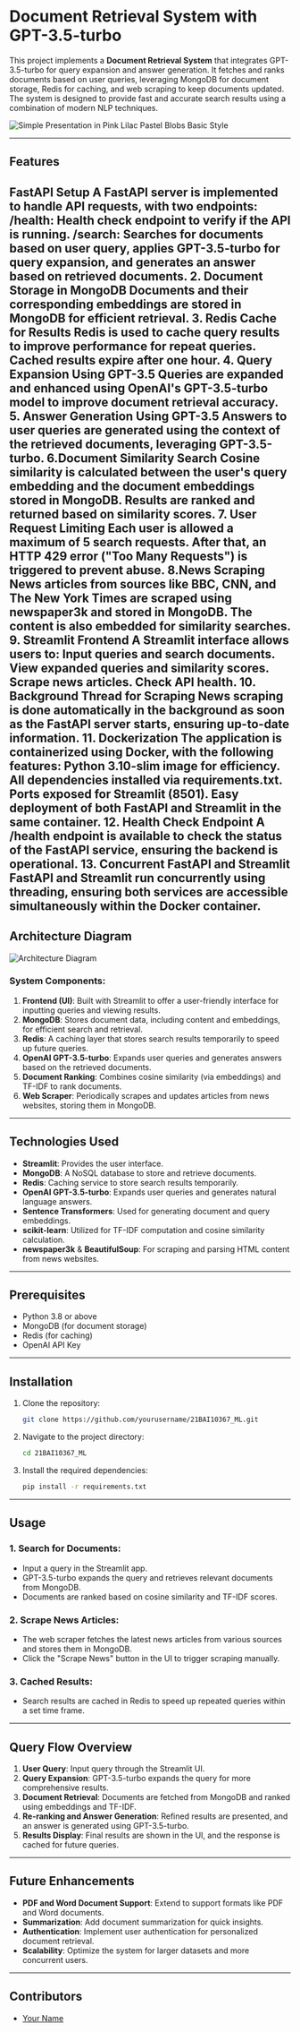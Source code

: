 # Document Retrieval System with GPT-3.5-turbo

This project implements a **Document Retrieval System** that integrates GPT-3.5-turbo for query expansion and answer generation. It fetches and ranks documents based on user queries, leveraging MongoDB for document storage, Redis for caching, and web scraping to keep documents updated. The system is designed to provide fast and accurate search results using a combination of modern NLP techniques.

![Simple Presentation in Pink Lilac Pastel Blobs Basic Style](https://github.com/user-attachments/assets/67faf02f-3e0a-4364-a5c7-87606c787e2b)

---

## Features
**FastAPI Setup**
A FastAPI server is implemented to handle API requests, with two endpoints:
/health: Health check endpoint to verify if the API is running.
/search: Searches for documents based on user query, applies GPT-3.5-turbo for query expansion, and generates an answer based on retrieved documents.
2. **Document Storage in MongoDB**
Documents and their corresponding embeddings are stored in MongoDB for efficient retrieval.
3. **Redis Cache for Results**
Redis is used to cache query results to improve performance for repeat queries. Cached results expire after one hour.
4. **Query Expansion Using GPT-3.5**
Queries are expanded and enhanced using OpenAI's GPT-3.5-turbo model to improve document retrieval accuracy.
5. **Answer Generation Using GPT-3.5**
Answers to user queries are generated using the context of the retrieved documents, leveraging GPT-3.5-turbo.
6.**Document Similarity Search**
Cosine similarity is calculated between the user's query embedding and the document embeddings stored in MongoDB. Results are ranked and returned based on similarity scores.
7. **User Request Limiting**
Each user is allowed a maximum of 5 search requests. After that, an HTTP 429 error ("Too Many Requests") is triggered to prevent abuse.
8.**News Scraping**
News articles from sources like BBC, CNN, and The New York Times are scraped using newspaper3k and stored in MongoDB. The content is also embedded for similarity searches.
9. **Streamlit Frontend**
A Streamlit interface allows users to:
Input queries and search documents.
View expanded queries and similarity scores.
Scrape news articles.
Check API health.
10. **Background Thread for Scraping**
News scraping is done automatically in the background as soon as the FastAPI server starts, ensuring up-to-date information.
11. **Dockerization**
The application is containerized using Docker, with the following features:
Python 3.10-slim image for efficiency.
All dependencies installed via requirements.txt.
Ports exposed for Streamlit (8501).
Easy deployment of both FastAPI and Streamlit in the same container.
12. **Health Check Endpoint**
A /health endpoint is available to check the status of the FastAPI service, ensuring the backend is operational.
13. **Concurrent FastAPI and Streamlit**
FastAPI and Streamlit run concurrently using threading, ensuring both services are accessible simultaneously within the Docker container.
---

## Architecture Diagram

![Architecture Diagram](./architecture_diagram.png)

### System Components:

1. **Frontend (UI)**: Built with Streamlit to offer a user-friendly interface for inputting queries and viewing results.
2. **MongoDB**: Stores document data, including content and embeddings, for efficient search and retrieval.
3. **Redis**: A caching layer that stores search results temporarily to speed up future queries.
4. **OpenAI GPT-3.5-turbo**: Expands user queries and generates answers based on the retrieved documents.
5. **Document Ranking**: Combines cosine similarity (via embeddings) and TF-IDF to rank documents.
6. **Web Scraper**: Periodically scrapes and updates articles from news websites, storing them in MongoDB.

---

## Technologies Used

- **Streamlit**: Provides the user interface.
- **MongoDB**: A NoSQL database to store and retrieve documents.
- **Redis**: Caching service to store search results temporarily.
- **OpenAI GPT-3.5-turbo**: Expands user queries and generates natural language answers.
- **Sentence Transformers**: Used for generating document and query embeddings.
- **scikit-learn**: Utilized for TF-IDF computation and cosine similarity calculation.
- **newspaper3k** & **BeautifulSoup**: For scraping and parsing HTML content from news websites.

---

## Prerequisites

- Python 3.8 or above
- MongoDB (for document storage)
- Redis (for caching)
- OpenAI API Key

---

## Installation

1. Clone the repository:
    ```bash
    git clone https://github.com/yourusername/21BAI10367_ML.git
    ```

2. Navigate to the project directory:
    ```bash
    cd 21BAI10367_ML
    ```

3. Install the required dependencies:
    ```bash
    pip install -r requirements.txt
    ```

---

## Usage

### 1. Search for Documents:
- Input a query in the Streamlit app.
- GPT-3.5-turbo expands the query and retrieves relevant documents from MongoDB.
- Documents are ranked based on cosine similarity and TF-IDF scores.

### 2. Scrape News Articles:
- The web scraper fetches the latest news articles from various sources and stores them in MongoDB.
- Click the "Scrape News" button in the UI to trigger scraping manually.

### 3. Cached Results:
- Search results are cached in Redis to speed up repeated queries within a set time frame.

---

## Query Flow Overview

1. **User Query**: Input query through the Streamlit UI.
2. **Query Expansion**: GPT-3.5-turbo expands the query for more comprehensive results.
3. **Document Retrieval**: Documents are fetched from MongoDB and ranked using embeddings and TF-IDF.
4. **Re-ranking and Answer Generation**: Refined results are presented, and an answer is generated using GPT-3.5-turbo.
5. **Results Display**: Final results are shown in the UI, and the response is cached for future queries.

---

## Future Enhancements

- **PDF and Word Document Support**: Extend to support formats like PDF and Word documents.
- **Summarization**: Add document summarization for quick insights.
- **Authentication**: Implement user authentication for personalized document retrieval.
- **Scalability**: Optimize the system for larger datasets and more concurrent users.

---

## Contributors

- [Your Name](mailto:recruitments@trademarkia.com)
